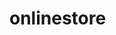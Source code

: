 # onlinestore

<!DOCTYPE html>
<html>
<head>
    <meta charset='utf-8'>
    <meta http-equiv='X-UA-Compatible' content='IE=edge'>
    <title>Kean Shop</title>
    <meta name='viewport' content='width=device-width, initial-scale=1'>
    <link rel='stylesheet' type='text/css' media='screen' href='main.css'>
    <script src='main.js'></script>
</head>
<body>
    
</body>
</html>
